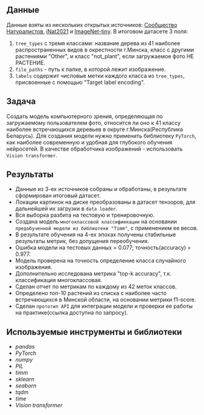 ## Данные

Данные взяты из нескольких открытых источников: [Сообщество Натуралистов](https://www.inaturalist.org/), [iNat2021](https://paperswithcode.com/dataset/inat2021) и [ImageNet-tiny](https://paperswithcode.com/dataset/tiny-imagenet). 
 В итоговом датасете 3 поля:
1) `tree_types` с тремя классами: название дерева из 41 наиболее распространенных видов в окрестности г.Минска, класс с другими растениями "Other",  и класс "not_plant", если загружаемое фото НЕ РАСТЕНИЕ.
2) `file_paths` - путь к папке, в которой лежит изображение.
3) `labels` содержит числовые метки каждого класса из `tree_types`, присвоенные с помощью "Target label encoding".

## Задача
Создать модель компьютерного зрения, определяющая по загружаемому пользователем фото, относится ли оно к 41 классу наиболее встречающихся деревьев в округе г.Минска(Республика Беларусь). 
Для создания модели нужно применить библиотеку `PyTorch`, как наиболее современную и удобная для глубокого обучения нейросетей. 
В качестве обработчика изображений - использовать `Vision transformer`.

## Результаты
- Данные из 3-ех источников собраны и обработаны, в результате сформирован итоговый датасет.
- Локации картинок на диске преобразованы в датасет тензоров, для дальнейшей их загрузки в `data loader`.
- Вся выборка разбита на тестовую и тренировочную.
- Создана модель `многоклассовой классифиикации` на основании `предобученной модели из библиотеки "Timm"`, с применением ее весов.
- В результате обучения на 4-ех эпохах получены стабильные результаты метрик, без допущения переобучения.
- Ошибка модели на тестовых данных = 0.077; точность(accuracy) = 0.977.
- Модель проверена на точность определение класса случайного изображения.
- Дополнительно исследована метрика "top-k accuracy", т.к. классификация многоклассовая.
- Сделан отчет по метрикам по каждому из 42 меток классов.
- Определено топ-10 растений из списка с наиболее часто встречающихся в Минской области, на основании метрики f1-score. 
- Сделан `прототип API` для интеграции модели и проверки ее работы на практике(ссылка доступна по запросу).

## Используемые инструменты и библиотеки
- *pandas*
- *PyTorch*
- *numpy*
- *PIL*
- *timm*
- *sklearn*
- *seaborn*
- *tqdm*
- *time*
- *Vision transformer*

